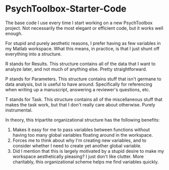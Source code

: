 # PsychToolbox-Starter-Code
The base code I use every time I start working on a new PsychToolbox project.
Not necessarily the most elegant or efficient code, but it works well enough.

For stupid and purely aesthetic reasons, I prefer having as few variables in my Matlab workspace.
What this means, in practice, is that I just shunt off everything into a structure.

R stands for Results. This structure contains all of the data that I want to analyze later, and not much of anything else. Pretty straightforward.

P stands for Parameters. This structure contains stuff that isn't germane to data analysis, but is useful to have around. Specifically for referencing when writing up a manuscript, answering a reviewer's questions, etc.

T stands for Task. This structure contains all of the miscellaneous stuff that makes the task work, but that I don't really care about otherwise. Purely instrumental.

In theory, this tripartite organizational structure has the following benefits:
1. Makes it easy for me to pass variables between functions without having too many global variables floating around in the workspace.
2. Forces me to think about why I'm creating new variables, and to consider whether I need to create yet another global variable.
3. Did I mention that this is largely motivated by a stupid desire to make my workspace aesthetically pleasing? I just don't like clutter. More charitably, this organizational scheme helps me find variables quickly.
